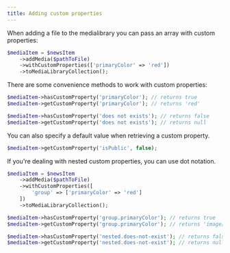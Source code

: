 ```yaml
---
title: Adding custom properties
---
```


When adding a file to the medialibrary you can pass an array with custom properties:

```php
$mediaItem = $newsItem
    ->addMedia($pathToFile)
    ->withCustomProperties(['primaryColor' => 'red'])
    ->toMediaLibraryCollection();
```

There are some convenience methods to work with custom properties:

```php
$mediaItem->hasCustomProperty('primaryColor'); // returns true
$mediaItem->getCustomProperty('primaryColor'); // returns 'red'

$mediaItem->hasCustomProperty('does not exists'); // returns false
$mediaItem->getCustomProperty('does not exists'); // returns null
```

You can also specify a default value when retrieving a custom property.

```php
$mediaItem->getCustomProperty('isPublic', false);
```

If you're dealing with nested custom properties, you can use dot notation.

```php
$mediaItem = $newsItem
    ->addMedia($pathToFile)
    ->withCustomProperties([
        'group' => ['primaryColor' => 'red']
    ])
    ->toMediaLibraryCollection();

$mediaItem->hasCustomProperty('group.primaryColor'); // returns true
$mediaItem->getCustomProperty('group.primaryColor'); // returns 'image/jpeg'

$mediaItem->hasCustomProperty('nested.does-not-exist'); // returns false
$mediaItem->getCustomProperty('nested.does-not-exist'); // returns null
```
